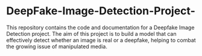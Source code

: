 # DeepFake-Image-Detection-Project-
This repository contains the code and documentation for a Deepfake Image Detection project. The aim of this project is to build a model that can effectively detect whether an image is real or a deepfake, helping to combat the growing issue of manipulated media.
